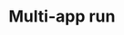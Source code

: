 ---
type: docs
title: "Multi-app run"
linkTitle: "Multi-app run"
weight: 300
description: "Support for running multiple Dapr applications with one command"
---